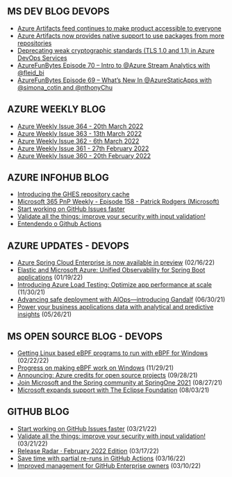 ## MS DEV BLOG DEVOPS 

<!-- DEVBLOGDEVOPS:START -->
- [Azure Artifacts feed continues to make product accessible to everyone](https://devblogs.microsoft.com/devops/azure-artifacts-feed-continues-to-make-product-accessible-to-everyone/)
- [Azure Artifacts now provides native support to use packages from more repositories](https://devblogs.microsoft.com/devops/azure-artifacts-now-provides-native-support-to-use-packages-from-more-repositories/)
- [Deprecating weak cryptographic standards (TLS 1.0 and 1.1) in Azure DevOps Services](https://devblogs.microsoft.com/devops/deprecating-weak-cryptographic-standards-tls-1-0-and-1-1-in-azure-devops-services/)
- [AzureFunBytes Episode 70 – Intro to @Azure Stream Analytics with @fleid_bi](https://devblogs.microsoft.com/devops/azurefunbytes-episode-70-intro-to-azure-stream-analytics-with-fleid_bi/)
- [AzureFunBytes Episode 69 – What’s New In @AzureStaticApps with @simona_cotin and @nthonyChu](https://devblogs.microsoft.com/devops/azurefunbytes-episode-69-whats-new-in-azurestaticapps-with-simona_cotin-and-nthonychu/)
<!-- DEVBLOGDEVOPS:END -->


## AZURE WEEKLY BLOG

<!-- AZUREWEEKLY:START -->
- [Azure Weekly Issue 364 - 20th March 2022](https://azureweekly.info/issue-364.html)
- [Azure Weekly Issue 363 - 13th March 2022](https://azureweekly.info/issue-363.html)
- [Azure Weekly Issue 362 - 6th March 2022](https://azureweekly.info/issue-362.html)
- [Azure Weekly Issue 361 - 27th February 2022](https://azureweekly.info/issue-361.html)
- [Azure Weekly Issue 360 - 20th February 2022](https://azureweekly.info/issue-360.html)
<!-- AZUREWEEKLY:END -->

## AZURE INFOHUB BLOG 

<!-- AZUREINFOHUB:START -->
- [Introducing the GHES repository cache](https://github.blog/2022-03-22-introducing-the-ghes-repository-cache/)
- [Microsoft 365 PnP Weekly - Episode 158 - Patrick Rodgers &lpar;Microsoft&rpar;](https://techcommunity.microsoft.com/t5/microsoft-365-pnp-blog/microsoft-365-pnp-weekly-episode-158-patrick-rodgers-microsoft/ba-p/3262636)
- [Start working on GitHub Issues faster](https://github.blog/2022-03-21-start-working-on-github-issues-faster/)
- [Validate all the things: improve your security with input validation!](https://github.blog/2022-03-21-validate-all-things-input-validation/)
- [Entendendo o Github Actions](https://techcommunity.microsoft.com/t5/desenvolvedores-br/entendendo-o-github-actions/ba-p/3054580)
<!-- AZUREINFOHUB:END -->


## AZURE UPDATES - DEVOPS 

<!-- AZUREUPDATES:START -->

 - [Azure Spring Cloud Enterprise is now available in preview](https://azure.microsoft.com/blog/azure-spring-cloud-enterprise-is-now-available-in-preview/) (02/16/22)
 - [Elastic and Microsoft Azure: Unified Observability for Spring Boot applications](https://azure.microsoft.com/blog/elastic-and-microsoft-azure-unified-observability-for-spring-boot-applications/) (01/19/22)
 - [Introducing Azure Load Testing: Optimize app performance at scale](https://azure.microsoft.com/blog/introducing-azure-load-testing-optimize-app-performance-at-scale/) (11/30/21)
 - [Advancing safe deployment with AIOps—introducing Gandalf](https://azure.microsoft.com/blog/advancing-safe-deployment-with-aiops-introducing-gandalf/) (06/30/21)
 - [Power your business applications data with analytical and predictive insights](https://azure.microsoft.com/blog/power-your-business-applications-data-with-analytical-and-predictive-insights/) (05/26/21)
<!-- AZUREUPDATES:END -->


## MS OPEN SOURCE BLOG - DEVOPS 

<!-- MSOPENSOURCEBLOG:START -->

 - [Getting Linux based eBPF programs to run with eBPF for Windows](https://cloudblogs.microsoft.com/opensource/2022/02/22/getting-linux-based-ebpf-programs-to-run-with-ebpf-for-windows/) (02/22/22)
 - [Progress on making eBPF work on Windows](https://cloudblogs.microsoft.com/opensource/2021/11/29/progress-on-making-ebpf-work-on-windows/) (11/29/21)
 - [Announcing: Azure credits for open source projects](https://cloudblogs.microsoft.com/opensource/2021/09/28/announcing-azure-credits-for-open-source-projects/) (09/28/21)
 - [Join Microsoft and the Spring community at SpringOne 2021](https://cloudblogs.microsoft.com/opensource/2021/08/27/join-microsoft-and-the-spring-community-at-springone-2021/) (08/27/21)
 - [Microsoft expands support with The Eclipse Foundation](https://cloudblogs.microsoft.com/opensource/2021/08/03/microsoft-expands-support-with-the-eclipse-foundation/) (08/03/21)
<!-- MSOPENSOURCEBLOG:END -->


## GITHUB BLOG


<!-- GITHUB:START -->

 - [Start working on GitHub Issues faster](https://github.blog/2022-03-21-start-working-on-github-issues-faster/) (03/21/22)
 - [Validate all the things: improve your security with input validation!](https://github.blog/2022-03-21-validate-all-things-input-validation/) (03/21/22)
 - [Release Radar · February 2022 Edition](https://github.blog/2022-03-17-release-radar-feb-2022/) (03/17/22)
 - [Save time with partial re-runs in GitHub Actions](https://github.blog/2022-03-16-save-time-partial-re-runs-github-actions/) (03/16/22)
 - [Improved management for GitHub Enterprise owners](https://github.blog/2022-03-10-improved-management-github-enterprise-owners/) (03/10/22)
<!-- GITHUB:END -->
